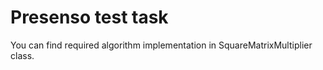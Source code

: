 # Presenso test task

You can find required algorithm implementation in SquareMatrixMultiplier class. 
